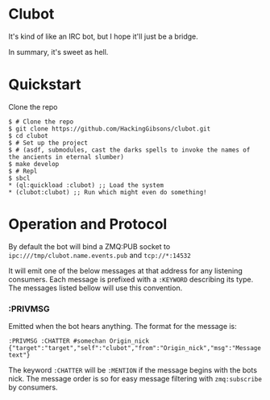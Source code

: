 # Clubot
It's kind of like an IRC bot, but I hope it'll just be a bridge.

In summary, it's sweet as hell.

# Quickstart
Clone the repo

```
$ # Clone the repo
$ git clone https://github.com/HackingGibsons/clubot.git
$ cd clubot
$ # Set up the project
$ # (asdf, submodules, cast the darks spells to invoke the names of the ancients in eternal slumber)
$ make develop
$ # Repl
$ sbcl
* (ql:quickload :clubot) ;; Load the system
* (clubot:clubot) ;; Run which might even do something!
```

# Operation and Protocol
By default the bot will bind a ZMQ:PUB socket to `ipc:///tmp/clubot.name.events.pub` and `tcp://*:14532`

It will emit one of the below messages at that address for any listening consumers. Each message is prefixed with
a `:KEYWORD` describing its type. The messages listed bellow will use this convention.

### :PRIVMSG
Emitted when the bot hears anything. The format for the message is:

```
:PRIVMSG :CHATTER #somechan Origin_nick {"target":"target","self":"clubot","from":"Origin_nick","msg":"Message text"}
```

The keyword `:CHATTER` will be `:MENTION` if the message begins with the bots nick. The message order is so
for easy message filtering with `zmq:subscribe` by consumers.